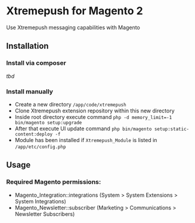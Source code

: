 # Xtremepush for Magento 2

Use Xtremepush messaging capabilities with Magento

## Installation

### Install via composer
*tbd*

### Install manually
- Create a new directory `/app/code/xtremepush`
- Clone Xtremepush extension repository within this new directory
- Inside root directory execute command `php -d memory_limit=-1 bin/magento setup:upgrade`
- After that execute UI update command `php bin/magento setup:static-content:deploy -f`
- Module has been installed if `Xtremepush_Module` is listed in `/app/etc/config.php`

## Usage

### Required Magento permissions:
- Magento_Integration::integrations (System > System Extensions > System Integrations)
- Magento_Newsletter::subscriber (Marketing > Communications > Newsletter Subscribers)
